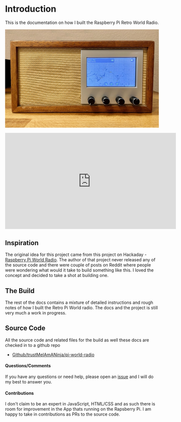 # Introduction

This is the documentation on how I built the Raspberry Pi Retro World Radio.

![logo](assets/img/retro_pi_world_radio_hero.jpg ':size=50%')

<p><center>
<iframe width="560" height="315" src="https://www.youtube.com/embed/S_21MZz6pgE?rel=0" title="YouTube video player"
       frameborder="0" allow="accelerometer; autoplay; clipboard-write; encrypted-media; gyroscope" allowfullscreen>
</iframe>
</center></p>

## Inspiration

The original idea for this project came from this project on Hackaday -
[Raspberry Pi World Radio](https://hackaday.io/project/174631-raspberry-pi-world-radio ':target=_blank').
The author of that project never released any of the source code and there were
couple of posts on Reddit where people were wondering what would it take to build
something like this. I loved the concept and decided to take a shot at building one.

## The Build

The rest of the docs contains a mixture of detailed instructions and rough notes of
how I built the Retro Pi World radio. The docs and the project is still very much a
work in progress.

## Source Code

All the source code and related files for the build as well these docs are checked in to a github repo
* [Github/trustMeIAmANinja/pi-world-radio](https://github.com/trustMeIAmANinja/pi-world-radio ':target=_blank')

#### Questions/Comments

If you have any questions or need help, please open an
[issue](https://github.com/trustMeIAmANinja/pi-world-radio/issues/new ':target=_blank') and I will do my best to answer you.

#### Contributions

I don't claim to be an expert in JavaScript, HTML/CSS and as such there is room
for improvement in the App thats running on the Rapsberry Pi. I am happy to take in
contributions as PRs to the source code.

